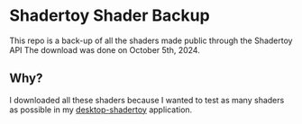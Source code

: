 # Shadertoy Shader Backup

This repo is a back-up of all the shaders made public through the Shadertoy API
The download was done on October 5th, 2024.

## Why?

I downloaded all these shaders because I wanted to test as many shaders as possible in my [desktop-shadertoy](https://github.com/GabeRundlett/desktop-shadertoy) application.

